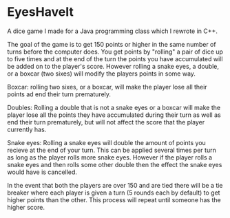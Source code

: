 # EyesHaveIt
A dice game I made for a Java programming class which I rewrote in C++.

The goal of the game is to get 150 points or higher in the same number of turns before the computer does. You get points by "rolling" a 
pair of dice up to five times and at the end of the turn the points you have accumulated will be added on to the player's score. 
However rolling a snake eyes, a double, or a boxcar (two sixes) will modify the players points in some way.

Boxcar:
  rolling two sixes, or a boxcar, will make the player lose all their points ad end their turn prematurely.

Doubles:
  Rolling a double that is not a snake eyes or a boxcar will make the player lose all the points they have accumulated during their
  turn as well as end their turn prematurely, but will not affect the score that the player currently has.

Snake eyes:
  Rolling a snake eyes will double the amount of points you recieve at the end of your turn. This can be applied several times per turn 
  as long as the player rolls more snake eyes. However if the player rolls a snake eyes and then rolls some other double then the effect
  the snake eyes would have is cancelled.
  
In the event that both the players are over 150 and are tied there will be a tie breaker where each player is given a turn (5 rounds each
by default) to get higher points than the other. This process will repeat until someone has the higher score.
